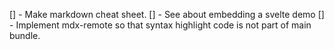[] - Make markdown cheat sheet.
[] - See about embedding a svelte demo
[] - Implement mdx-remote so that syntax highlight code is not part of main bundle.
